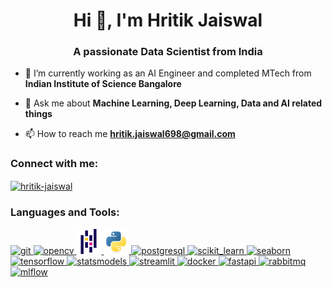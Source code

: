 <h1 align="center">Hi 👋, I'm Hritik Jaiswal</h1>
<h3 align="center">A passionate Data Scientist from India</h3>

<!-- <p align="left"> <img src="https://komarev.com/ghpvc/?username=viltu-jujhajiya&label=Profile%20views&color=0e75b6&style=flat" alt="hritik-jaiswal" /> </p> -->

- 🔭 I’m currently working as an AI Engineer and completed MTech from **Indian Institute of Science Bangalore**

- 💬 Ask me about **Machine Learning, Deep Learning, Data and AI related things**

- 📫 How to reach me **hritik.jaiswal698@gmail.com**

<!-- - ⚡ Fun fact **I think I can be spontaneously funny** -->

<h3 align="left">Connect with me:</h3>
<p align="left">
<a href="https://www.linkedin.com/in/hritik-jaiswal-b00672216" target="blank"><img align="center" src="https://raw.githubusercontent.com/rahuldkjain/github-profile-readme-generator/master/src/images/icons/Social/linked-in-alt.svg" alt="hritik-jaiswal" height="30" width="40" /></a>
<!-- <a href="https://instagram.com/viltujujhajiya" target="blank"><img align="center" src="https://raw.githubusercontent.com/rahuldkjain/github-profile-readme-generator/master/src/images/icons/Social/instagram.svg" alt="viltujujhajiya" height="30" width="40" /></a> -->
<!-- <a href="https://www.leetcode.com/viltu_jujhajiya" target="blank"><img align="center" src="https://raw.githubusercontent.com/rahuldkjain/github-profile-readme-generator/master/src/images/icons/Social/leet-code.svg" alt="viltu_jujhajiya" height="30" width="40" /></a> -->
</p>

<h3 align="left">Languages and Tools:</h3>
<p align="left">
  <a href="https://git-scm.com/" target="_blank" rel="noreferrer"> <img src="https://www.vectorlogo.zone/logos/git-scm/git-scm-icon.svg" alt="git" width="40" height="40"/> </a>
  <a href="https://opencv.org/" target="_blank" rel="noreferrer"> <img src="https://www.vectorlogo.zone/logos/opencv/opencv-icon.svg" alt="opencv" width="40" height="40"/> </a>
  <a href="https://pandas.pydata.org/" target="_blank" rel="noreferrer"> <img src="https://raw.githubusercontent.com/devicons/devicon/2ae2a900d2f041da66e950e4d48052658d850630/icons/pandas/pandas-original.svg" alt="pandas" width="40" height="40"/> </a>
  <a href="https://www.python.org" target="_blank" rel="noreferrer"> <img src="https://raw.githubusercontent.com/devicons/devicon/master/icons/python/python-original.svg" alt="python" width="40" height="40"/> </a>
  <a href="https://www.postgresql.org" target="_blank" rel="noreferrer"> <img src="https://www.vectorlogo.zone/logos/postgresql/postgresql-icon.svg" alt="postgresql" width="40" height="40"/> </a>
  <a href="https://scikit-learn.org/" target="_blank" rel="noreferrer"> <img src="https://upload.wikimedia.org/wikipedia/commons/0/05/Scikit_learn_logo_small.svg" alt="scikit_learn" width="40" height="40"/> </a>
  <a href="https://seaborn.pydata.org/" target="_blank" rel="noreferrer"> <img src="https://seaborn.pydata.org/_images/logo-mark-lightbg.svg" alt="seaborn" width="40" height="40"/> </a>
  <a href="https://www.tensorflow.org" target="_blank" rel="noreferrer"> <img src="https://www.vectorlogo.zone/logos/tensorflow/tensorflow-icon.svg" alt="tensorflow" width="40" height="40"/> </a>
  <a href="https://www.statsmodels.org/" target="_blank" rel="noreferrer"> <img src="https://github.com/Hritik0607/Hritik0607/tree/main/images/statsmodels-logo.png" alt="statsmodels" width="40" height="40"/> </a>
  <a href="https://streamlit.io/" target="_blank" rel="noreferrer"> <img src="https://github.com/Hritik0607/Hritik0607/tree/a6eb0462418c1d7f0d12e858ca7b26d0af3fa816/images/streamlit-logo.png" alt="streamlit" width="40" height="40"/> </a>
  <a href="https://www.docker.com/" target="_blank" rel="noreferrer"> <img src="https://www.vectorlogo.zone/logos/docker/docker-icon.svg" alt="docker" width="40" height="40"/> </a>
  <a href="https://fastapi.tiangolo.com/" target="_blank" rel="noreferrer"> <img src="https://fastapi.tiangolo.com/img/logo-margin/logo-teal.png" alt="fastapi" width="40" height="40"/> </a>
  <a href="https://www.rabbitmq.com/" target="_blank" rel="noreferrer"> <img src="https://github.com/Hritik0607/Hritik0607/tree/main/images/rabbitmq-logo.png" alt="rabbitmq" width="40" height="40"/> </a>
  <a href="https://mlflow.org/" target="_blank" rel="noreferrer"> <img src="https://github.com/Hritik0607/Hritik0607/tree/main/images/mlflow-logo.png" alt="mlflow" width="40" height="40"/> </a>
</p>

<!-- <p><img align="left" src="https://github-readme-stats.vercel.app/api/top-langs?username=viltu-jujhajiya&show_icons=true&locale=en&layout=compact" alt="viltu-jujhajiya" /></p>

<p>&nbsp;<img align="center" src="https://github-readme-stats.vercel.app/api?username=viltu-jujhajiya&show_icons=true&locale=en" alt="viltu-jujhajiya" /></p>

<p><img align="center" src="https://github-readme-streak-stats.herokuapp.com/?user=viltu-jujhajiya&" alt="viltu-jujhajiya" /></p> -->
